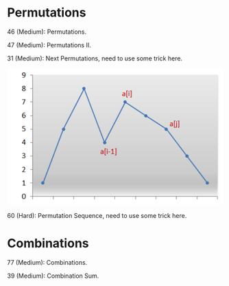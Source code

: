 # Permutations
46 (Medium): Permutations.

47 (Medium): Permutations II.

31 (Medium): Next Permutations, need to use some trick here.

![chart](LeetCode31.png)

60 (Hard): Permutation Sequence, need to use some trick here.

# Combinations
77 (Medium): Combinations.

39 (Medium): Combination Sum.

